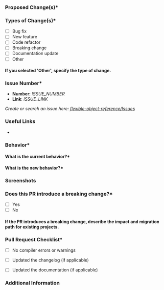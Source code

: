 ### Proposed Change(s)* <!-- REQUIRED -->

<!-- Please provide a clear and concise description of the change(s). -->



### Types of Change(s)* <!-- REQUIRED -->

<!-- Please answer the question by changing the "[ ]" to "[x]" to check a box. -->
<!-- Make sure you select one type. It is better to submit multiple pull requests if needed. -->

- [ ] Bug fix
- [ ] New feature
- [ ] Code refactor
- [ ] Breaking change
- [ ] Documentation update
- [ ] Other

#### If you selected 'Other', specify the type of change.

<!-- Please provide a clear and concise description of "the 'Other' type of change". -->



### Issue Number* <!-- REQUIRED -->

<!-- Please provide the number and link of the issue this PR refers to. -->

- **Number**: *ISSUE_NUMBER*
- **Link**: *ISSUE_LINK*

*Create or search an issue here: [flexible-object-reference/Issues](https://github.com/georgekairis/flexible-object-reference/issues)*



### Useful Links

<!-- Please provide any useful links, such as forum threads, etc. -->

- 



### Behavior*

<!-- Please answer the following questions. -->


#### What is the current behavior?* <!-- REQUIRED -->

<!-- Please provide a clear and concise description of the current behavior that you are modifying. -->


#### What is the new behavior?* <!-- REQUIRED -->

<!-- Please provide a clear and concise description of the behavior or change(s) you are implementing. -->



### Screenshots

<!-- If applicable, please add screenshots. -->



### Does this PR introduce a breaking change?* <!-- REQUIRED -->

<!-- Please answer the question by changing the "[ ]" to "[x]" to check a box. -->

- [ ] Yes
- [ ] No

#### If the PR introduces a breaking change, describe the impact and migration path for existing projects.

<!-- Please provide a clear and concise description of how the change affects existing projects and provide a migration path. -->



### Pull Request Checklist* <!-- REQUIRED -->

<!-- Please make sure that your PR fulfills the following requirements. -->
<!-- Please answer the following question by changing the "[ ]" to "[x]" to check a box. -->

- [ ] No compiler errors or warnings
- [ ] Updated the changelog (if applicable)
- [ ] Updated the documentation (if applicable)



### Additional Information

<!-- Please add any other context that is important to this PR. -->
